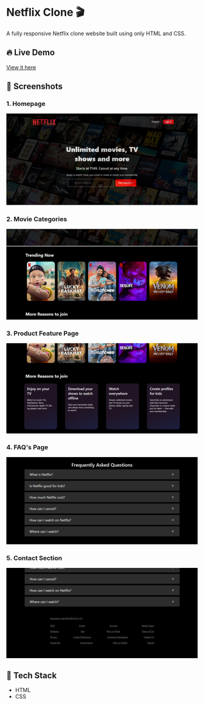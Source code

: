 # Netflix Clone 🎬

A fully responsive Netflix clone website built using only HTML and CSS.

## 🔥 Live Demo

[View it here](netflix-clone-website-kappa.vercel.app)

## 📸 Screenshots

### 1. Homepage
![Homepage](Output/netflix.PNG)

### 2. Movie Categories
![Movie Categories](Output/netflix2.PNG)

### 3. Product Feature Page
![Product Detail](Output/netflix3.PNG)

### 4. FAQ's Page
![FAQ's Section](Output/netflix4.PNG)

### 5. Contact Section
![Contact Section](Output/netflix5.PNG)


## 🚀 Tech Stack

- HTML
- CSS
